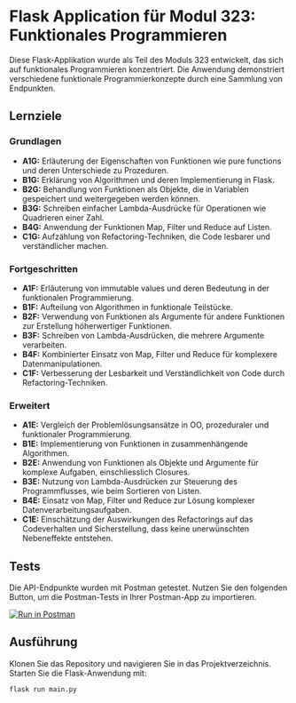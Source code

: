 # Flask Application für Modul 323: Funktionales Programmieren

Diese Flask-Applikation wurde als Teil des Moduls 323 entwickelt, das sich auf funktionales Programmieren konzentriert. Die Anwendung demonstriert verschiedene funktionale Programmierkonzepte durch eine Sammlung von Endpunkten.

## Lernziele

### Grundlagen

- **A1G:** Erläuterung der Eigenschaften von Funktionen wie pure functions und deren Unterschiede zu Prozeduren.
- **B1G:** Erklärung von Algorithmen und deren Implementierung in Flask.
- **B2G:** Behandlung von Funktionen als Objekte, die in Variablen gespeichert und weitergegeben werden können.
- **B3G:** Schreiben einfacher Lambda-Ausdrücke für Operationen wie Quadrieren einer Zahl.
- **B4G:** Anwendung der Funktionen Map, Filter und Reduce auf Listen.
- **C1G:** Aufzählung von Refactoring-Techniken, die Code lesbarer und verständlicher machen.

### Fortgeschritten

- **A1F:** Erläuterung von immutable values und deren Bedeutung in der funktionalen Programmierung.
- **B1F:** Aufteilung von Algorithmen in funktionale Teilstücke.
- **B2F:** Verwendung von Funktionen als Argumente für andere Funktionen zur Erstellung höherwertiger Funktionen.
- **B3F:** Schreiben von Lambda-Ausdrücken, die mehrere Argumente verarbeiten.
- **B4F:** Kombinierter Einsatz von Map, Filter und Reduce für komplexere Datenmanipulationen.
- **C1F:** Verbesserung der Lesbarkeit und Verständlichkeit von Code durch Refactoring-Techniken.

### Erweitert

- **A1E:** Vergleich der Problemlösungsansätze in OO, prozeduraler und funktionaler Programmierung.
- **B1E:** Implementierung von Funktionen in zusammenhängende Algorithmen.
- **B2E:** Anwendung von Funktionen als Objekte und Argumente für komplexe Aufgaben, einschliesslich Closures.
- **B3E:** Nutzung von Lambda-Ausdrücken zur Steuerung des Programmflusses, wie beim Sortieren von Listen.
- **B4E:** Einsatz von Map, Filter und Reduce zur Lösung komplexer Datenverarbeitungsaufgaben.
- **C1E:** Einschätzung der Auswirkungen des Refactorings auf das Codeverhalten und Sicherstellung, dass keine unerwünschten Nebeneffekte entstehen.

## Tests

Die API-Endpunkte wurden mit Postman getestet. Nutzen Sie den folgenden Button, um die Postman-Tests in Ihrer Postman-App zu importieren.

[![Run in Postman](https://run.pstmn.io/button.svg)](https://app.getpostman.com/run-collection/26136988-b7aba787-f593-4266-b626-66baa102f34c?action=collection%2Ffork&source=rip_markdown&collection-url=entityId%3D26136988-b7aba787-f593-4266-b626-66baa102f34c%26entityType%3Dcollection%26workspaceId%3D93a5c91d-754f-4b06-b50f-a632d3eca5d0)

## Ausführung

Klonen Sie das Repository und navigieren Sie in das Projektverzeichnis. Starten Sie die Flask-Anwendung mit:

```bash
flask run main.py
```